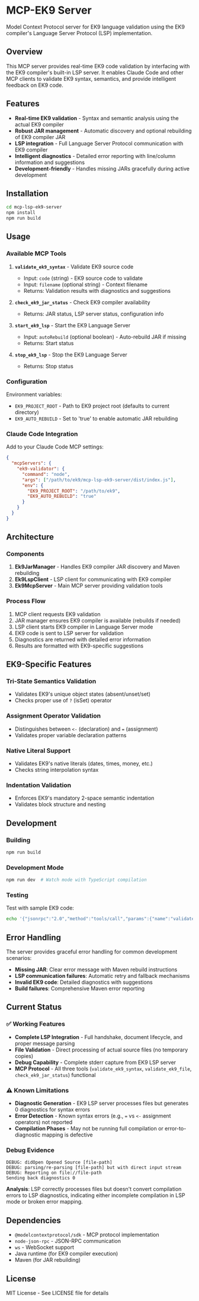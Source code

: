 # MCP-EK9 Server

Model Context Protocol server for EK9 language validation using the EK9 compiler's Language Server Protocol (LSP) implementation.

## Overview

This MCP server provides real-time EK9 code validation by interfacing with the EK9 compiler's built-in LSP server. It enables Claude Code and other MCP clients to validate EK9 syntax, semantics, and provide intelligent feedback on EK9 code.

## Features

- **Real-time EK9 validation** - Syntax and semantic analysis using the actual EK9 compiler
- **Robust JAR management** - Automatic discovery and optional rebuilding of EK9 compiler JAR
- **LSP integration** - Full Language Server Protocol communication with EK9 compiler
- **Intelligent diagnostics** - Detailed error reporting with line/column information and suggestions
- **Development-friendly** - Handles missing JARs gracefully during active development

## Installation

```bash
cd mcp-lsp-ek9-server
npm install
npm run build
```

## Usage

### Available MCP Tools

1. **`validate_ek9_syntax`** - Validate EK9 source code
   - Input: `code` (string) - EK9 source code to validate
   - Input: `filename` (optional string) - Context filename
   - Returns: Validation results with diagnostics and suggestions

2. **`check_ek9_jar_status`** - Check EK9 compiler availability
   - Returns: JAR status, LSP server status, configuration info

3. **`start_ek9_lsp`** - Start the EK9 Language Server
   - Input: `autoRebuild` (optional boolean) - Auto-rebuild JAR if missing
   - Returns: Start status

4. **`stop_ek9_lsp`** - Stop the EK9 Language Server
   - Returns: Stop status

### Configuration

Environment variables:
- `EK9_PROJECT_ROOT` - Path to EK9 project root (defaults to current directory)
- `EK9_AUTO_REBUILD` - Set to 'true' to enable automatic JAR rebuilding

### Claude Code Integration

Add to your Claude Code MCP settings:

```json
{
  "mcpServers": {
    "ek9-validator": {
      "command": "node",
      "args": ["/path/to/ek9/mcp-lsp-ek9-server/dist/index.js"],
      "env": {
        "EK9_PROJECT_ROOT": "/path/to/ek9",
        "EK9_AUTO_REBUILD": "true"
      }
    }
  }
}
```

## Architecture

### Components

1. **Ek9JarManager** - Handles EK9 compiler JAR discovery and Maven rebuilding
2. **Ek9LspClient** - LSP client for communicating with EK9 compiler
3. **Ek9McpServer** - Main MCP server providing validation tools

### Process Flow

1. MCP client requests EK9 validation
2. JAR manager ensures EK9 compiler is available (rebuilds if needed)
3. LSP client starts EK9 compiler in Language Server mode
4. EK9 code is sent to LSP server for validation
5. Diagnostics are returned with detailed error information
6. Results are formatted with EK9-specific suggestions

## EK9-Specific Features

### Tri-State Semantics Validation
- Validates EK9's unique object states (absent/unset/set)
- Checks proper use of `?` (isSet) operator

### Assignment Operator Validation
- Distinguishes between `<-` (declaration) and `=` (assignment)
- Validates proper variable declaration patterns

### Native Literal Support
- Validates EK9's native literals (dates, times, money, etc.)
- Checks string interpolation syntax

### Indentation Validation
- Enforces EK9's mandatory 2-space semantic indentation
- Validates block structure and nesting

## Development

### Building
```bash
npm run build
```

### Development Mode
```bash
npm run dev  # Watch mode with TypeScript compilation
```

### Testing
Test with sample EK9 code:

```bash
echo '{"jsonrpc":"2.0","method":"tools/call","params":{"name":"validate_ek9_syntax","arguments":{"code":"#!ek9\ndefines module test\n  defines program\n    main()\n      stdout <- Stdout()\n      stdout.println(\"Hello EK9\")\n//EOF"}},"id":1}' | node dist/index.js
```

## Error Handling

The server provides graceful error handling for common development scenarios:

- **Missing JAR**: Clear error message with Maven rebuild instructions
- **LSP communication failures**: Automatic retry and fallback mechanisms  
- **Invalid EK9 code**: Detailed diagnostics with suggestions
- **Build failures**: Comprehensive Maven error reporting

## Current Status

### ✅ Working Features
- **Complete LSP Integration** - Full handshake, document lifecycle, and proper message parsing
- **File Validation** - Direct processing of actual source files (no temporary copies)
- **Debug Capability** - Complete stderr capture from EK9 LSP server
- **MCP Protocol** - All three tools (`validate_ek9_syntax`, `validate_ek9_file`, `check_ek9_jar_status`) functional

### ⚠️ Known Limitations
- **Diagnostic Generation** - EK9 LSP server processes files but generates 0 diagnostics for syntax errors
- **Error Detection** - Known syntax errors (e.g., `=` vs `<-` assignment operators) not reported
- **Compilation Phases** - May not be running full compilation or error-to-diagnostic mapping is defective

### Debug Evidence
```
DEBUG: didOpen Opened Source [file-path]
DEBUG: parsing/re-parsing [file-path] but with direct input stream  
DEBUG: Reporting on file://file-path
Sending back diagnostics 0
```

**Analysis**: LSP correctly processes files but doesn't convert compilation errors to LSP diagnostics, indicating either incomplete compilation in LSP mode or broken error mapping.

## Dependencies

- `@modelcontextprotocol/sdk` - MCP protocol implementation
- `node-json-rpc` - JSON-RPC communication
- `ws` - WebSocket support
- Java runtime (for EK9 compiler execution)
- Maven (for JAR rebuilding)

## License

MIT License - See LICENSE file for details
